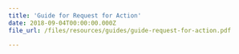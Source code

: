 ```yaml
---
title: 'Guide for Request for Action'
date: 2018-09-04T00:00:00.000Z
file_url: /files/resources/guides/guide-request-for-action.pdf

---
```


